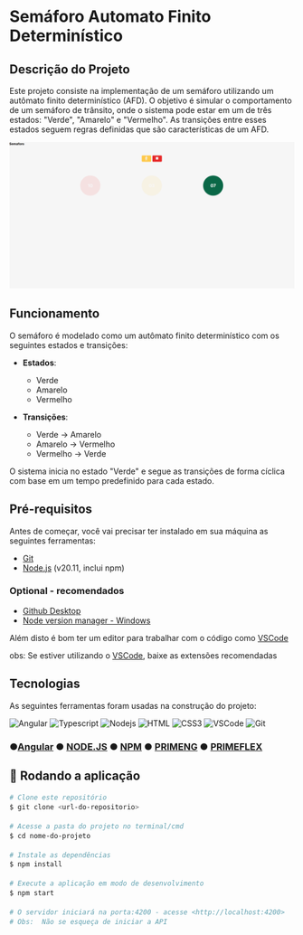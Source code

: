 # Semáforo Automato Finito Determinístico

## Descrição do Projeto

Este projeto consiste na implementação de um semáforo utilizando um autômato finito determinístico (AFD). O objetivo é simular o comportamento de um semáforo de trânsito, onde o sistema pode estar em um de três estados: "Verde", "Amarelo" e "Vermelho". As transições entre esses estados seguem regras definidas que são características de um AFD.

![alt text](src\assets\image.png)


## Funcionamento

O semáforo é modelado como um autômato finito determinístico com os seguintes estados e transições:

- **Estados**:
  - Verde
  - Amarelo
  - Vermelho

- **Transições**:
  - Verde -> Amarelo
  - Amarelo -> Vermelho
  - Vermelho -> Verde

O sistema inicia no estado "Verde" e segue as transições de forma cíclica com base em um tempo predefinido para cada estado.

## Pré-requisitos

Antes de começar, você vai precisar ter instalado em sua máquina as seguintes ferramentas:
- [Git](https://git-scm.com)
- [Node.js](https://nodejs.org/en/download) (v20.11, inclui npm)

### Optional - recomendados  
- [Github Desktop](https://desktop.github.com/)
- [Node version manager - Windows](https://github.com/coreybutler/nvm-windows)

Além disto é bom ter um editor para trabalhar com o código como [VSCode](https://code.visualstudio.com/)

obs: Se estiver utilizando o [VSCode](https://code.visualstudio.com/), baixe as extensões recomendadas


## Tecnologias

As seguintes ferramentas foram usadas na construção do projeto:

![Angular](https://img.shields.io/badge/Angular-DD0031?style=for-the-badge&logo=angular&logoColor=white)
![Typescript](https://img.shields.io/badge/Typescript-007acc?style=for-the-badge&labelColor=black&logo=typescript&logoColor=007acc)
![Nodejs](https://img.shields.io/badge/Nodejs-3C873A?style=for-the-badge&labelColor=black&logo=node.js&logoColor=3C873A)
![HTML](https://img.shields.io/badge/HTML5-E34F26?style=for-the-badge&logo=html5&logoColor=white)
![CSS3](https://img.shields.io/badge/CSS3-1572B6?style=for-the-badge&logo=css3&logoColor=white)
![VSCode](https://img.shields.io/badge/Visual_Studio-0078d7?style=for-the-badge&logo=visual%20studio&logoColor=white)
![Git](https://img.shields.io/badge/Git-F05032?style=for-the-badge&logo=git&logoColor=white)


### ●[Angular](https://angular.dev) ● [NODE.JS](https://nodejs.org/pt-br) ● [NPM](https://www.npmjs.com/) ●  [PRIMENG](https://primeng.org/) ●  [PRIMEFLEX](https://primeflex.org/)

## 🎲 Rodando a aplicação

```bash
# Clone este repositório
$ git clone <url-do-repositorio> 

# Acesse a pasta do projeto no terminal/cmd
$ cd nome-do-projeto

# Instale as dependências
$ npm install

# Execute a aplicação em modo de desenvolvimento
$ npm start

# O servidor iniciará na porta:4200 - acesse <http://localhost:4200>
# Obs:  Não se esqueça de iniciar a API
```